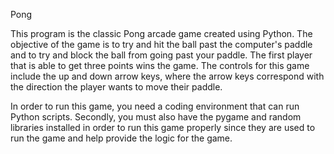 Pong

This program is the classic Pong arcade game created using Python. The objective of the game is to try and hit the ball past the computer's paddle and to try and block the ball from going past your paddle. The first player that is able to get three points wins the game. The controls for this game include the up and down arrow keys, where the arrow keys correspond with the direction the player wants to move their paddle.

In order to run this game, you need a coding environment that can run Python scripts. Secondly, you must also have the pygame and random libraries installed in order to run this game properly since they are used to run the game and help provide the logic for the game.
